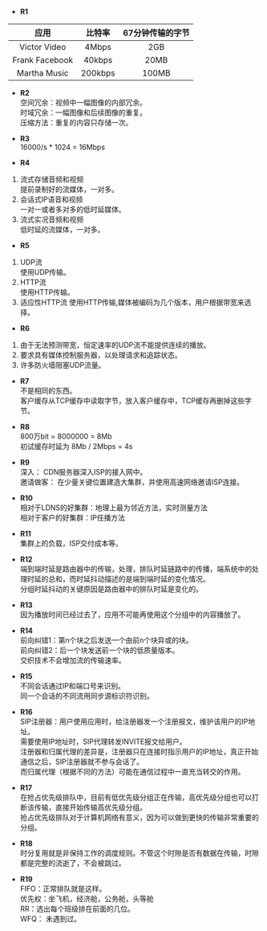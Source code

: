* **R1**  

| 应用 | 比特率 | 67分钟传输的字节 | 
:---: | :---: | :---: | 
| Victor Video | 4Mbps | 2GB | 
| Frank Facebook | 40kbps | 20MB | 
| Martha Music | 200kbps | 100MB | 

* **R2**  
空间冗余：视频中一幅图像的内部冗余。  
时域冗余：一幅图像和后续图像的重复。  
压缩方法：重复的内容只存储一次。  

* **R3**  
16000/s * 1024 = 16Mbps  

* **R4**  
1. 流式存储音频和视频  
提前录制好的流媒体，一对多。  
2. 会话式IP语音和视频  
一对一或者多对多的低时延媒体。  
3. 流式实况音频和视频  
低时延的流媒体，一对多。  

* **R5**  
1. UDP流  
使用UDP传输。  
2. HTTP流  
使用HTTP传输。  
3. 适应性HTTP流
使用HTTP传输,媒体被编码为几个版本，用户根据带宽来选择。  

* **R6**  
1. 由于无法预测带宽，恒定速率的UDP流不能提供连续的播放。
2. 要求具有媒体控制服务器，以处理请求和追踪状态。  
3. 许多防火墙阻塞UDP流量。  

* **R7**  
不是相同的东西。  
客户缓存从TCP缓存中读取字节，放入客户缓存中，TCP缓存再删掉这些字节。  

* **R8**  
800万bit = 8000000 = 8Mb  
初试缓存时延为 8Mb / 2Mbps = 4s  

* **R9**  
深入： CDN服务器深入ISP的接入网中。  
邀请做客： 在少量关键位置建造大集群，并使用高速网络邀请ISP连接。  

* **R10**  
相对于LDNS的好集群：地理上最为邻近方法，实时测量方法  
相对于客户的好集群：IP任播方法  

* **R11**  
集群上的负载，ISP交付成本等。  

* **R12**  
端到端时延是路由器中的传输，处理，排队时延链路中的传播，端系统中的处理时延的总和，而时延抖动描述的是端到端时延的变化情况。  
分组时延抖动的关键原因是路由器中的排队时延是变化的。  

* **R13**  
因为播放时间已经过去了，应用不可能再使用这个分组中的内容播放了。  

* **R14**  
前向纠错1：第n个块之后发送一个由前n个块异或的块。  
前向纠错2：后一个块发送前一个块的低质量版本。  
交织技术不会增加流的传输速率。  

* **R15**  
不同会话通过IP和端口号来识别。  
同一个会话的不同流用同步源标识符识别。  

* **R16**  
SIP注册器：用户使用应用时，给注册器发一个注册报文，维护该用户的IP地址。  
需要使用IP地址时，SIP代理转发INVITE报文给用户。  
注册器和归属代理的差异是，注册器只在连接时指示用户的IP地址，真正开始通信之后，SIP注册器就不参与会话了。  
而归属代理（根据不同的方法）可能在通信过程中一直充当转交的作用。  

* **R17**  
在抢占优先级排队中，目前有低优先级分组正在传输，高优先级分组也可以打断该传输，直接开始传输高优先级分组。  
抢占优先级排队对于计算机网络有意义，因为可以做到更快的传输非常重要的分组。  

* **R18**  
时分复用就是非保持工作的调度规则。不管这个时隙是否有数据在传输，时隙都是完整的流逝了，不会被跳过。  

* **R19**  
FIFO：正常排队就是这样。   
优先权：坐飞机，经济舱，公务舱，头等舱  
RR：选出每个班级排在前面的几位。  
WFQ： 未遇到过。  
